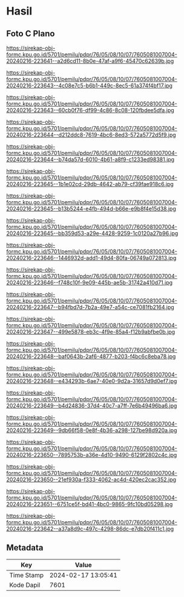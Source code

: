 # Hasil

## Foto C Plano

https://sirekap-obj-formc.kpu.go.id/5701/pemilu/pdpr/76/05/08/10/07/7605081007004-20240216-223641--a2d6cd11-8b0e-47af-a9f6-45470c62639b.jpg

https://sirekap-obj-formc.kpu.go.id/5701/pemilu/pdpr/76/05/08/10/07/7605081007004-20240216-223643--4c08e7c5-b6b1-449c-8ec5-61a374f4bf17.jpg

https://sirekap-obj-formc.kpu.go.id/5701/pemilu/pdpr/76/05/08/10/07/7605081007004-20240216-223643--60cb0f76-df99-4c86-8c08-120fbdee5dfa.jpg

https://sirekap-obj-formc.kpu.go.id/5701/pemilu/pdpr/76/05/08/10/07/7605081007004-20240216-223644--d212ddc8-7619-4bc6-8ed3-572a5772d5f9.jpg

https://sirekap-obj-formc.kpu.go.id/5701/pemilu/pdpr/76/05/08/10/07/7605081007004-20240216-223644--b74da57d-6010-4b61-a8f9-c1233ed98381.jpg

https://sirekap-obj-formc.kpu.go.id/5701/pemilu/pdpr/76/05/08/10/07/7605081007004-20240216-223645--1b1e02cd-29db-4642-ab79-cf39fae918c6.jpg

https://sirekap-obj-formc.kpu.go.id/5701/pemilu/pdpr/76/05/08/10/07/7605081007004-20240216-223645--b13b5244-e4fb-494d-b66e-e9b8f4e15d38.jpg

https://sirekap-obj-formc.kpu.go.id/5701/pemilu/pdpr/76/05/08/10/07/7605081007004-20240216-223645--bb359d53-a29e-4428-9259-1c0120a27b96.jpg

https://sirekap-obj-formc.kpu.go.id/5701/pemilu/pdpr/76/05/08/10/07/7605081007004-20240216-223646--1446932d-add1-49d4-80fa-06749a072813.jpg

https://sirekap-obj-formc.kpu.go.id/5701/pemilu/pdpr/76/05/08/10/07/7605081007004-20240216-223646--f748c10f-9e09-445b-ae5b-31742a410d71.jpg

https://sirekap-obj-formc.kpu.go.id/5701/pemilu/pdpr/76/05/08/10/07/7605081007004-20240216-223647--b94fbd7d-7b2a-49e7-a54c-ce7081fb2164.jpg

https://sirekap-obj-formc.kpu.go.id/5701/pemilu/pdpr/76/05/08/10/07/7605081007004-20240216-223647--499e5878-eb3c-4f9e-85a4-f12b9abfbe0b.jpg

https://sirekap-obj-formc.kpu.go.id/5701/pemilu/pdpr/76/05/08/10/07/7605081007004-20240216-223648--baf0643b-2af6-4877-b203-f4bc6c8eba78.jpg

https://sirekap-obj-formc.kpu.go.id/5701/pemilu/pdpr/76/05/08/10/07/7605081007004-20240216-223648--e434293b-6ae7-40e0-9d2a-31657d9d0ef7.jpg

https://sirekap-obj-formc.kpu.go.id/5701/pemilu/pdpr/76/05/08/10/07/7605081007004-20240216-223649--b4d24836-37d4-40c7-a7ff-7e6b49496ba6.jpg

https://sirekap-obj-formc.kpu.go.id/5701/pemilu/pdpr/76/05/08/10/07/7605081007004-20240216-223649--9db66f58-0e8f-4b36-a298-127be98d920a.jpg

https://sirekap-obj-formc.kpu.go.id/5701/pemilu/pdpr/76/05/08/10/07/7605081007004-20240216-223650--7895753b-a36e-4d10-9490-6129f2802c4c.jpg

https://sirekap-obj-formc.kpu.go.id/5701/pemilu/pdpr/76/05/08/10/07/7605081007004-20240216-223650--21ef930a-f333-4062-ac4d-420ec2cac352.jpg

https://sirekap-obj-formc.kpu.go.id/5701/pemilu/pdpr/76/05/08/10/07/7605081007004-20240216-223651--6751ce5f-bd41-4bc0-9865-9fc10bd05298.jpg

https://sirekap-obj-formc.kpu.go.id/5701/pemilu/pdpr/76/05/08/10/07/7605081007004-20240216-223642--a37a8d9c-497c-4298-86dc-e7db20f411c1.jpg


## Metadata

| Key        | Value               |
| ---------- | ------------------- |
| Time Stamp | 2024-02-17 13:05:41 |
| Kode Dapil | 7601                |



